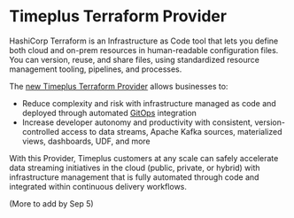 # Timeplus Terraform Provider

HashiCorp Terraform is an Infrastructure as Code tool that lets you define both cloud and on-prem resources in human-readable configuration files. You can version, reuse, and share files, using standardized resource management tooling, pipelines, and processes.

The [new Timeplus Terraform Provider](https://registry.terraform.io/providers/timeplus-io/timeplus/latest) allows businesses to:

- Reduce complexity and risk with infrastructure managed as code and deployed through automated [GitOps](https://github.com/readme/featured/defining-gitops) integration
- Increase developer autonomy and productivity with consistent, version-controlled access to data streams, Apache Kafka sources, materialized views, dashboards, UDF, and more

With this Provider, Timeplus customers at any scale can safely accelerate data streaming initiatives in the cloud (public, private, or hybrid) with infrastructure management that is fully automated through code and integrated within continuous delivery workflows.



(More to add by Sep 5)